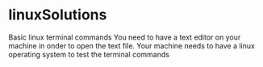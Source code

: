 # linuxSolutions
Basic linux terminal commands
You need to have a text editor on your machine in onder to open the text file.
Your machine needs to have a linux operating system to test the terminal commands
